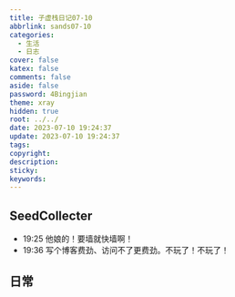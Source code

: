 ```yaml
---
title: 子虚栈日记07-10
abbrlink: sands07-10
categories:
  - 生活
  - 日志
cover: false
katex: false
comments: false
aside: false
password: 4Bingjian
theme: xray
hidden: true
root: ../../
date: 2023-07-10 19:24:37
update: 2023-07-10 19:24:37
tags:
copyright:
description:
sticky:
keywords:
---
```


## SeedCollecter
- 19:25 他娘的！要墙就快墙啊！
- 19:36 写个博客费劲、访问不了更费劲。不玩了！不玩了！


## 日常